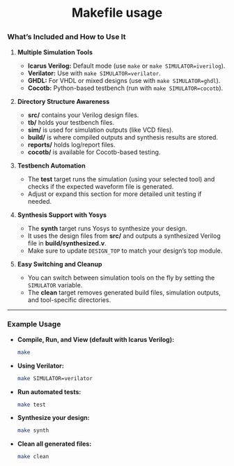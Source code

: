 # <p align = center> Makefile usage <p>

### What’s Included and How to Use It

1. **Multiple Simulation Tools**  
   - **Icarus Verilog:** Default mode (use `make` or `make SIMULATOR=iverilog`).
   - **Verilator:** Use with `make SIMULATOR=verilator`.
   - **GHDL:** For VHDL or mixed designs (use with `make SIMULATOR=ghdl`).
   - **Cocotb:** Python-based testbench (run with `make SIMULATOR=cocotb`).

2. **Directory Structure Awareness**  
   - **src/** contains your Verilog design files.
   - **tb/** holds your testbench files.
   - **sim/** is used for simulation outputs (like VCD files).
   - **build/** is where compiled outputs and synthesis results are stored.
   - **reports/** holds log/report files.
   - **cocotb/** is available for Cocotb-based testing.

3. **Testbench Automation**  
   - The **test** target runs the simulation (using your selected tool) and checks if the expected waveform file is generated.
   - Adjust or expand this section for more detailed unit testing if needed.

4. **Synthesis Support with Yosys**  
   - The **synth** target runs Yosys to synthesize your design.
   - It uses the design files from **src/** and outputs a synthesized Verilog file in **build/synthesized.v**.
   - Make sure to update `DESIGN_TOP` to match your design’s top module.

5. **Easy Switching and Cleanup**  
   - You can switch between simulation tools on the fly by setting the `SIMULATOR` variable.
   - The **clean** target removes generated build files, simulation outputs, and tool-specific directories.

---

### Example Usage

- **Compile, Run, and View (default with Icarus Verilog):**
  ```sh
  make
  ```
- **Using Verilator:**
  ```sh
  make SIMULATOR=verilator
  ```
- **Run automated tests:**
  ```sh
  make test
  ```
- **Synthesize your design:**
  ```sh
  make synth
  ```
- **Clean all generated files:**
  ```sh
  make clean
  ```